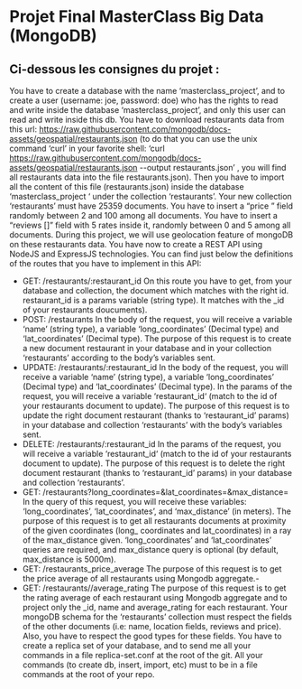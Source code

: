 # Projet Final MasterClass Big Data (MongoDB)

## Ci-dessous les consignes du projet :

You have to create a database with the name ‘masterclass_project’, and to create a user
(username: joe, password: doe) who has the rights to read and write inside the database
‘masterclass_project’, and only this user can read and write inside this db.
You have to download restaurants data from this url:
https://raw.githubusercontent.com/mongodb/docs-assets/geospatial/restaurants.json (to do
that you can use the unix command ‘curl’ in your favorite shell: ‘curl
https://raw.githubusercontent.com/mongodb/docs-assets/geospatial/restaurants.json --output
restaurants.json’ , you will find all restaurants data into the file restaurants.json).
Then you have to import all the content of this file (restaurants.json) inside the database
‘masterclass_project ‘ under the collection ‘restaurants’. Your new collection ‘restaurants’
must have 25359 documents.
You have to insert a “price <number>” field randomly between 2 and 100 among all
documents.
You have to insert a “reviews [<number>]” field with 5 rates inside it, randomly between 0
and 5 among all documents.
During this project, we will use geolocation feature of mongoDB on these restaurants data.
You have now to create a REST API using NodeJS and ExpressJS technologies. You can
find just below the definitions of the routes that you have to implement in this API:
- GET: /restaurants/:restaurant_id
On this route you have to get, from your database and collection, the document which
matches with the right id. restaurant_id is a params variable (string type). It matches
with the _id of your restaurants doucuments).
- POST: /restaurants
In the body of the request, you will receive a variable ‘name’ (string type), a variable
‘long_coordinates’ (Decimal type) and ‘lat_coordinates’ (Decimal type). The purpose
of this request is to create a new document restaurant in your database and in your
collection ‘restaurants’ according to the body’s variables sent.
- UPDATE: /restaurants/:restaurant_id
In the body of the request, you will receive a variable ‘name’ (string type), a variable
‘long_coordinates’ (Decimal type) and ‘lat_coordinates’ (Decimal type). In the params
of the request, you will receive a variable ‘restaurant_id‘ (match to the id of your
restaurants document to update). The purpose of this request is to update the right
document restaurant (thanks to ‘restaurant_id’ params) in your database and
collection ‘restaurants’ with the body’s variables sent.
- DELETE: /restaurants/:restaurant_id
In the params of the request, you will receive a variable ‘restaurant_id‘ (match to the
id of your restaurants document to update). The purpose of this request is to delete
the right document restaurant (thanks to ‘restaurant_id’ params) in your database and
collection ‘restaurants’.
- GET:
/restaurants?long_coordinates=<value>&lat_coordinates=<value>&max_distance=<v
alue>
In the query of this request, you will receive these variables: ‘long_coordinates’,
‘lat_coordinates’, and ‘max_distance’ (in meters). The purpose of this request is to get
all restaurants documents at proximity of the given coordinates (long_ coordinates
and lat_coordinates) in a ray of the max_distance given. ‘long_coordinates’ and
‘lat_coordinates’ queries are required, and max_distance query is optional (by default,
max_distance is 5000m).
- GET: /restaurants_price_average
The purpose of this request is to get the price average of all restaurants using
Mongodb aggregate.-
- GET: /restaurants//average_rating
The purpose of this request is to get the rating average of each restaurant using
Mongodb aggregate and to project only the _id, name and average_rating for each
restaurant.
Your mongoDB schema for the ‘restaurants’ collection must respect the fields of the other
documents (i.e: name, location fields, reviews and price). Also, you have to respect the good
types for these fields.
You have to create a replica set of your database, and to send me all your commands in a
file replica-set.conf at the root of the git.
All your commands (to create db, insert, import, etc) must to be in a file commands at the
root of your repo.

